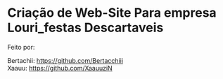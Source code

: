 <h1>Criação de Web-Site Para empresa Louri_festas Descartaveis</h1>

<p>Feito por:

Bertachii: https://github.com/Bertacchiii<br>
Xaauu: https://github.com/XaauuziN
</p>
